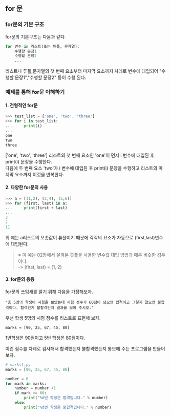 ## for 문

### for문의 기본 구조

for문의 기본구조는 다음과 같다.  

```python
for 변수 in 리스트(또는 튜플, 문자열):
    수행할 문장1
    수행할 문장2
    ...
```
리스트나 튜플,문자열의 첫 번째 요소부터 마지막 요소까지 차레로 변수에 대입되어 "수행할 문장1","수행할 문장2" 등이 수행 된다.  

### 예제를 통해 for문 이해하기

#### 1. 전형적인 for문

```python
>>> test_list = ['one', 'two', 'three'] 
>>> for i in test_list: 
...     print(i)
... 
one 
two 
three
```
['one', 'two', 'three'] 리스트의 첫 번째 요소인 'one'이 먼저 i 변수에 대입된 후 print(i) 문장을 수행한다.  
다음에 두 번째 요소 'two'가 i 변수에 대입된 후 print(i) 문장을 수행하고 리스트의 마지막 요소까지 이것을 반복한다.  

#### 2. 다양한 for문의 사용

```python
>>> a = [(1,2), (3,4), (5,6)]
>>> for (first, last) in a:
...     print(first + last)
...
3
7
11
```

위 예는 a리스트의 오솟값이 튜플이기 때문에 각각의 요소가 자동으로 (first,last)변수에 대입된다.  

> ※ 이 예는 02장에서 살펴본 튜플을 사용한 변수값 대입 방법과 매우 비슷한 경우이다.  
> -> (first, last) = (1, 2)

#### 3. for문의 응용

for문의 쓰임새를 알기 위해 다음을 가정해보자.  

```
"총 5명의 학생이 시험을 보았는데 시험 점수가 60점이 넘으면 합격이고 그렇지 않으면 불합격이다. 합격인지 불합격인지 결과를 보여 주시오."
```

우선 학생 5명의 시험 점수를 리스트로 표현해 보자.  

```
marks = [90, 25, 67, 45, 80]
```

1번학생은 90점이고 5번 학생은 80점이다.  

이런 점수를 차례로 검사해서 합격했는지 불합격했는지 통보해 주는 프로그램을 만들어 보자.  

```python
# marks1.py
marks = [90, 25, 67, 45, 80]

number = 0 
for mark in marks: 
    number = number +1 
    if mark >= 60: 
        print("%d번 학생은 합격입니다." % number)
    else: 
        print("%d번 학생은 불합격입니다." % number)
```

